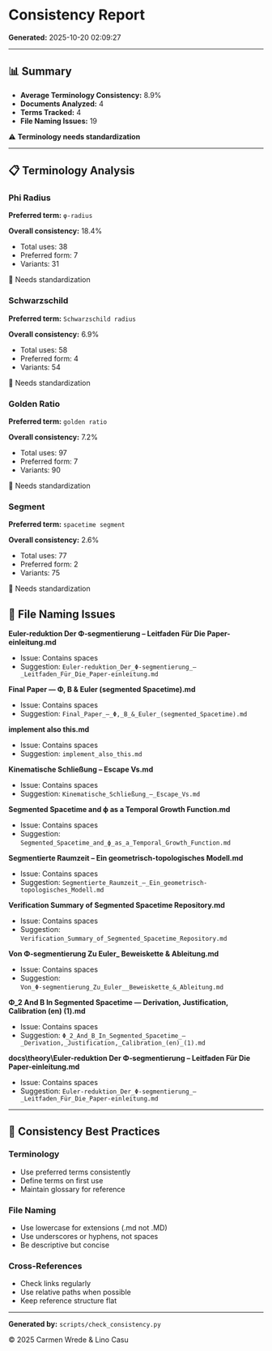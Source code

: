 # Consistency Report

**Generated:** 2025-10-20 02:09:27

---

## 📊 Summary

- **Average Terminology Consistency:** 8.9%
- **Documents Analyzed:** 4
- **Terms Tracked:** 4
- **File Naming Issues:** 19

⚠️  **Terminology needs standardization**

---

## 📋 Terminology Analysis

### Phi Radius

**Preferred term:** `φ-radius`

**Overall consistency:** 18.4%
- Total uses: 38
- Preferred form: 7
- Variants: 31

🔴 Needs standardization

### Schwarzschild

**Preferred term:** `Schwarzschild radius`

**Overall consistency:** 6.9%
- Total uses: 58
- Preferred form: 4
- Variants: 54

🔴 Needs standardization

### Golden Ratio

**Preferred term:** `golden ratio`

**Overall consistency:** 7.2%
- Total uses: 97
- Preferred form: 7
- Variants: 90

🔴 Needs standardization

### Segment

**Preferred term:** `spacetime segment`

**Overall consistency:** 2.6%
- Total uses: 77
- Preferred form: 2
- Variants: 75

🔴 Needs standardization

## 📁 File Naming Issues

**Euler-reduktion Der Φ‑segmentierung – Leitfaden Für Die Paper-einleitung.md**
- Issue: Contains spaces
- Suggestion: `Euler-reduktion_Der_Φ‑segmentierung_–_Leitfaden_Für_Die_Paper-einleitung.md`

**Final Paper — Φ, Β & Euler (segmented Spacetime).md**
- Issue: Contains spaces
- Suggestion: `Final_Paper_—_Φ,_Β_&_Euler_(segmented_Spacetime).md`

**implement also this.md**
- Issue: Contains spaces
- Suggestion: `implement_also_this.md`

**Kinematische Schließung – Escape Vs.md**
- Issue: Contains spaces
- Suggestion: `Kinematische_Schließung_–_Escape_Vs.md`

**Segmented Spacetime and ϕ as a Temporal Growth Function.md**
- Issue: Contains spaces
- Suggestion: `Segmented_Spacetime_and_ϕ_as_a_Temporal_Growth_Function.md`

**Segmentierte Raumzeit – Ein geometrisch-topologisches Modell.md**
- Issue: Contains spaces
- Suggestion: `Segmentierte_Raumzeit_–_Ein_geometrisch-topologisches_Modell.md`

**Verification Summary of Segmented Spacetime Repository.md**
- Issue: Contains spaces
- Suggestion: `Verification_Summary_of_Segmented_Spacetime_Repository.md`

**Von Φ‑segmentierung Zu Euler_ Beweiskette & Ableitung.md**
- Issue: Contains spaces
- Suggestion: `Von_Φ‑segmentierung_Zu_Euler__Beweiskette_&_Ableitung.md`

**Φ_2 And Β In Segmented Spacetime — Derivation, Justification, Calibration (en) (1).md**
- Issue: Contains spaces
- Suggestion: `Φ_2_And_Β_In_Segmented_Spacetime_—_Derivation,_Justification,_Calibration_(en)_(1).md`

**docs\theory\Euler-reduktion Der Φ‑segmentierung – Leitfaden Für Die Paper-einleitung.md**
- Issue: Contains spaces
- Suggestion: `Euler-reduktion_Der_Φ‑segmentierung_–_Leitfaden_Für_Die_Paper-einleitung.md`

---

## 📐 Consistency Best Practices

### Terminology
- Use preferred terms consistently
- Define terms on first use
- Maintain glossary for reference

### File Naming
- Use lowercase for extensions (.md not .MD)
- Use underscores or hyphens, not spaces
- Be descriptive but concise

### Cross-References
- Check links regularly
- Use relative paths when possible
- Keep reference structure flat

---

**Generated by:** `scripts/check_consistency.py`

© 2025 Carmen Wrede & Lino Casu
